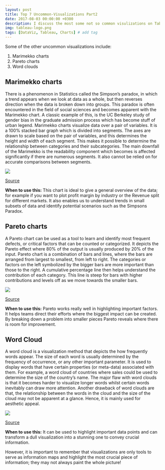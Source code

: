 ```yaml
---
layout: post
title: Top 7 Uncommon-Visualizations Part2
date: 2017-08-03 00:00:00 +0300
description: I discuss the most some not so common visulizations on Tableau
img: tableau-logo.png
tags: [DataViz, Tableau, Charts] # add tag
---
```


Some of the other uncommon visualizations include:
1. Marimekko charts
2. Pareto charts
3. Word clouds

## Marimekko charts
There is a phenomenon in Statistics called the Simpson’s paradox, in which a trend appears when we look at data as a whole, but then reverses direction when the data is broken down into groups. This paradox is often encountered in the field of social sciences and becomes apparent with the Marimekko chart. A classic example of this, is the UC Berkeley study of gender bias in the graduate admission process which has become stuff of urban legend.
Marimekko charts visualize data over a pair of variables. It is a 100% stacked bar graph which is divided into segments. The axes are drawn to scale based on the pair of variables, and this determines the height and width of each segment. This makes it possible to determine the relationship between categories and their subcategories.
The main downfall of the Marimekko is the readability component which becomes is affected significantly if there are numerous segments. It also cannot be relied on for accurate comparisons between segments.

![]({{site.baseurl}}/assets/img/Tableau_Part2/Marimekko.png)

[Source](https://i.pinimg.com/736x/79/56/14/795614849e4fcda53b229d26b954f557--marimekko-statistics.jpg)

**When to use this:** This chart is ideal to give a general overview of the data; for example if you want to plot profit margin by industry or the Revenue split for different markets. It also enables us to understand trends in small subsets of data and identify potential scenarios such as the Simpsons Paradox.

## Pareto charts
A Pareto chart can be used as a tool to learn and identify most frequent defects, or critical factors that can be counted or categorized. It depicts the Pareto effect where 80% of the output is usually produced by 20% of the input.
Pareto chart is a combination of bars and lines, where the bars are arranged from largest to smallest, from left to right. The categories or factors on the left symbolized by the bigger bars are more important than those to the right. A cumulative percentage line then helps understand the contribution of each category. This line is steep for bars with higher contributions and levels off as we move towards the smaller bars.

![]({{site.baseurl}}/assets/img/Tableau_Part2/Pareto_Chart.png)

[Source](http://www.theinformationlab.co.uk/wp-content/uploads/2014/08/Pareto-Chart.png)

**When to use this:** Pareto works really well in highlighting important factors. It helps teams direct their efforts where the biggest impact can be created. By breaking down a problem into smaller pieces Pareto reveals where there is room for improvement.

## Word Cloud
A word cloud is a visualization method that depicts the how frequently words appear. The size of each word is usually determined by the frequency of occurrence, or any other important parameter. It is used to display words that have certain properties (or meta-data) associated with them. For example, a word cloud of countries where sales could be used to determine the size of the country’s name. The major flaw with word clouds is that it becomes harder to visualize longer words whilst certain words inevitably can draw more attention. Another drawback of word clouds are that, the relationship between the words in the cloud and the size of the cloud may not be apparent at a glance. Hence, it is mainly used for aesthetic appeal.

![]({{site.baseurl}}/assets/img/Tableau_Part2/Word_Cloud.png)

[Source](http://www.neoformix.com/2012/DataVisRedCloud.png)

**When to use this:** It can be used to highlight important data points and can transform a dull visualization into a stunning one to convey crucial information.

However, it is important to remember that visualizations are only tools to serve as information maps and highlight the most crucial piece of information; they may not always paint the whole picture!
